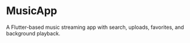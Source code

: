 # MusicApp
A Flutter-based music streaming app with search, uploads, favorites, and background playback.
